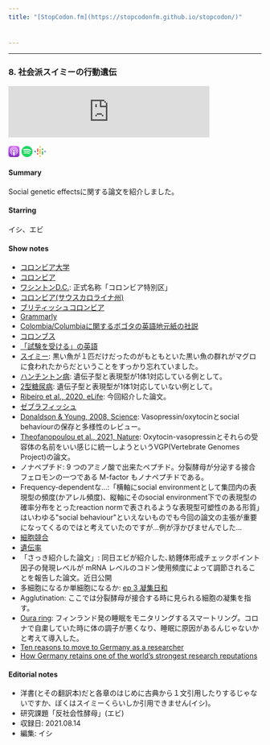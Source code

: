 ```yaml
---
title: "[StopCodon.fm](https://stopcodonfm.github.io/stopcodon/)"


---
```

-------
### 8. 社会派スイミーの行動遺伝
<iframe src="https://anchor.fm/stopcodon/embed/episodes/8-e175vns" height="102px" width="400px" frameborder="0" scrolling="no"></iframe>

[<img src="https://raw.githubusercontent.com/StopCodonfm/stopcodon/main/logos/apple-podcasts.png" width="22px">](https://podcasts.apple.com/jp/podcast/8-%E7%A4%BE%E4%BC%9A%E6%B4%BE%E3%82%B9%E3%82%A4%E3%83%9F%E3%83%BC%E3%81%AE%E8%A1%8C%E5%8B%95%E9%81%BA%E4%BC%9D/id1572672009?i=1000534905061)
[<img src="https://raw.githubusercontent.com/StopCodonfm/stopcodon/main/logos/spotify.png" width="22px">](https://open.spotify.com/episode/6THyTmCfPlvJXeZ39w7mPK)
[<img src="https://raw.githubusercontent.com/StopCodonfm/stopcodon/main/logos/google-podcasts.png" width="22px">](https://podcasts.google.com/feed/aHR0cHM6Ly9hbmNob3IuZm0vcy81YjY0MGVhMC9wb2RjYXN0L3Jzcw/episode/OWE3MmU4ZTQtZTYxNC00ZTM1LWJmOTEtOGRjOTM2NGUwZDUy?sa=X&ved=0CAUQkfYCahcKEwj4rejW8KT1AhUAAAAAHQAAAAAQAQ)



#### Summary
Social genetic effectsに関する論文を紹介しました。

#### Starring
イシ、エビ

#### Show notes
+ [コロンビア大学](https://ja.wikipedia.org/wiki/コロンビア大学)
+ [コロンビア](https://ja.wikipedia.org/wiki/コロンビア)
+ [ワシントンD.C.](https://ja.wikipedia.org/wiki/ワシントンD.C.): 正式名称「コロンビア特別区」
+ [コロンビア(サウスカロライナ州)](https://ja.wikipedia.org/wiki/コロンビア_(サウスカロライナ州))
+ [ブリティッシュコロンビア](https://ja.wikipedia.org/wiki/ブリティッシュコロンビア)
+ [Grammarly](https://www.grammarly.com/)
+ [Colombia/Columbiaに関するボゴタの英語地元紙の社説](http://thecitypaperbogota.com/opinion/columbia-vs-colombia/1576)
+ [コロンブス](https://ja.wikipedia.org/wiki/クリストファー・コロンブス)
+ [「試験を受ける」の英語](https://www.quora.com/Do-you-write-take-or-give-an-exam)
+ [スイミー](https://www.amazon.co.jp/スイミー―ちいさなかしこいさかなのはなし-レオ・レオニ/dp/4769020015): 黒い魚が１匹だけだったのがもともといた黒い魚の群れがマグロに食われたからだということをすっかり忘れていました。
+ [ハンチントン病](https://ja.wikipedia.org/wiki/ハンチントン病): 遺伝子型と表現型が1体1対応している例として。
+ [2型糖尿病](https://ja.wikipedia.org/wiki/2型糖尿病): 遺伝子型と表現型が1体1対応していない例として。
+ [Ribeiro et al., 2020, eLife](https://elifesciences.org/articles/56973): 今回紹介した論文。
+ [ゼブラフィッシュ](https://ja.wikipedia.org/wiki/ゼブラフィッシュ)
+ [Donaldson & Young, 2008, Science](https://science.sciencemag.org/content/322/5903/900.long): Vasopressin/oxytocinとsocial behaviourの保存と多様性のレビュー。
+ [Theofanopoulou et al., 2021, Nature](https://www.nature.com/articles/s41586-020-03040-7): Oxytocin-vasopressinとそれらの受容体の名前をいい感じに統一しようというVGP(Vertebrate Genomes Project)の論文。
+ ノナペプチド: 9 つのアミノ酸で出来たペプチド。分裂酵母が分泌する接合フェロモンの一つである M-factor もノナペプチドである。
+ Frequency-dependentな…:「横軸にsocial environmentとして集団内の表現型の頻度(かアレル頻度)、縦軸にそのsocial environment下での表現型の確率分布をとったreaction normで表されるような表現型可塑性のある形質」はいわゆる"social behaviour"といえないものでも今回の論文の主張が重要になってくるのではと考えていたのですが…例が浮かびませんでした…
+ [細胞競合](http://leading.lifesciencedb.jp/6-e008)
+ [遺伝率](https://ja.wikipedia.org/wiki/遺伝率)
+ 「さっき紹介した論文」: 同日エビが紹介した､紡錘体形成チェックポイント因子の発現レベルが mRNA レベルのコドン使用頻度によって調節されることを報告した論文。近日公開
+ 多細胞になるか単細胞になるか: [ep 3 凝集日和](https://anchor.fm/stopcodon/episodes/3-e147tnq)
+ Agglutination: ここでは分裂酵母が接合する時に見られる細胞の凝集を指す。
+ [Oura ring](https://ouraring.com/): フィンランド発の睡眠をモニタリングするスマートリング。コロナで自粛していた時に体の調子が悪くなり、睡眠に原因があるんじゃないかと考えて導入した。
+ [Ten reasons to move to Germany as a researcher](https://www.nature.com/articles/d41586-019-00912-5)
+ [How Germany retains one of the world’s strongest research reputations](https://www.nature.com/articles/d41586-020-03318-w)


#### Editorial notes
+ 洋書(とその翻訳本)だと各章のはじめに古典から１文引用したりするじゃないですか、ぼくはスイミーくらいしか引用できません(イシ)。
+ 研究課題「反社会性酵母」(エビ)
+ 収録日: 2021.08.14
+ 編集: イシ

